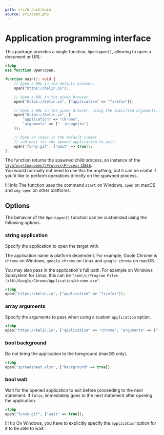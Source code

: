 ```yaml
---
path: src/branch/main
source: src/open.php
---
```


# Application programming interface
This package provides a single function, `Open\open()`, allowing to open a document or URL:

``` php
<?php
use function Open\open;

function main(): void {
	// Open a URL in the default browser.
	open("https://belin.io");

	// Open a URL in the given browser.
	open("https://belin.io", ["application" => "firefox"]);

	// Open a URL in the given browser, using the specified arguments.
	open("https://belin.io", [
		"application" => "chrome",
		"arguments" => ["--incognito"]
	]);

	// Open an image in the default viewer
	// and wait for the opened application to quit.
	open("funny.gif", ["wait" => true]);
}
```

The function returns the spawned child process, an instance of the [`\Symfony\Component\Process\Process` class](https://symfony.com/doc/current/components/process.html).  
You would normally not need to use this for anything, but it can be useful if you'd like to perform operations directly on the spawned process.

!!! info
	The function uses the command `start` on Windows, `open` on macOS
	and `xdg-open` on other platforms.

## Options
The behavior of the `Open\open()` function can be customized using the following options.

### string **application**
Specify the application to open the target with.

The application name is platform dependent. For example, Goole Chrome is `chrome` on Windows, `google-chrome` on Linux and `google chrome` on macOS.

You may also pass in the application's full path. For example on Windows Subsystem for Linux, this can be `"/mnt/c/Program Files (x86)/Google/Chrome/Application/chrome.exe"`.

``` php
<?php
open("https://belin.io", ["application" => "firefox"]);
```

### array **arguments**
Specify the arguments to pass when using a custom `application` option.

``` php
<?php
open("https://belin.io", ["application" => "chrome", "arguments" => ["--incognito"]]);
```

### bool **background**
Do not bring the application to the foreground (macOS only).

``` php
<?php
open("spreadsheet.xlsx", ["background" => true]);
```

### bool **wait**
Wait for the opened application to exit before proceeding to the next statement. If `false`, immediately goes to the next statement after opening the application.

``` php
<?php
open("funny.gif", ["wait" => true]);
```

!!! tip
	On Windows, you have to explicitly specify the `application` option for it to be able to wait.
